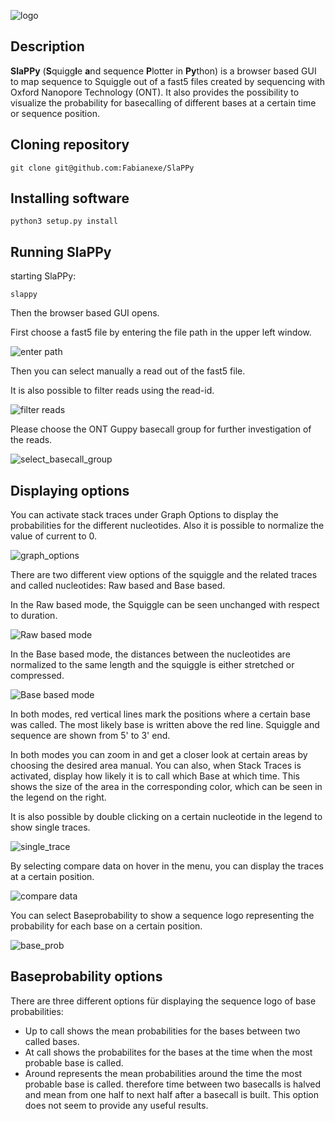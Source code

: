 ![logo](https://raw.githubusercontent.com/Fabianexe/SlaPPy/master/pictures/slappy.png "logo")


## Description

 **SlaPPy** (**S**quigg**l**e **a**nd sequence **P**lotter in **Py**thon) is a browser based GUI to map sequence to Squiggle out of a fast5 files created by sequencing with Oxford Nanopore Technology (ONT). It also provides the possibility to visualize the probability for basecalling of different bases at a certain time or sequence position.

## Cloning repository

```
git clone git@github.com:Fabianexe/SlaPPy
```

## Installing software

```
python3 setup.py install
```

## Running SlaPPy

starting SlaPPy:

```
slappy
``` 

Then the browser based GUI opens.

First choose a fast5 file by entering the file path in the upper left window.
 
![enter path](https://raw.githubusercontent.com/Fabianexe/SlaPPy/master/pictures/enter_path.png "enter the path here")

Then you can select manually a read out of the fast5 file.

It is also possible to filter reads using the read-id.

![filter reads](https://raw.githubusercontent.com/Fabianexe/SlaPPy/master/pictures/filter_reads.png "Filter reads")

Please choose the ONT Guppy basecall group for further investigation of the reads.

![select_basecall_group](https://raw.githubusercontent.com/Fabianexe/SlaPPy/master/pictures/basecall_group.png "select basecall group")

## Displaying options

You can activate stack traces under Graph Options to display the probabilities for the different nucleotides. Also it is possible to normalize the value of current to 0.

![graph_options](https://raw.githubusercontent.com/Fabianexe/SlaPPy/master/pictures/normalize_graph_option.png "graph_options")


There are two different view options of the squiggle and the related traces and called nucleotides: Raw based and Base based. 

In the Raw based mode, the Squiggle can be seen unchanged with respect to duration. 


![Raw based mode](https://raw.githubusercontent.com/Fabianexe/SlaPPy/master/pictures/raw_based.png "raw based")

In the Base based mode, the distances between the nucleotides are normalized to the same length and the squiggle is either stretched or compressed. 

![Base based mode](https://raw.githubusercontent.com/Fabianexe/SlaPPy/master/pictures/base_based.png "Base based")

In both modes, red vertical lines mark the positions where a certain base was called. The most likely base is written above the red line. Squiggle and sequence are shown from 5' to 3' end.

In both modes you can zoom in and get a closer look at certain areas by choosing the desired area manual. 
You can also, when Stack Traces is activated, display how likely it is to call which Base at which time. 
This shows the size of the area in the corresponding color, which can be seen in the legend on the right.

It is also possible by double clicking on a certain nucleotide in the legend to show single traces. 

![single_trace](https://raw.githubusercontent.com/Fabianexe/SlaPPy/master/pictures/single_trace.png "single trace")

By selecting compare data on hover in the menu, you can display the traces at a certain position.

![compare data](https://raw.githubusercontent.com/Fabianexe/SlaPPy/master/pictures/compare_hover.png "compare data hover")

You can select Baseprobability to show a sequence logo representing the probability for each base on a certain position.

![base_prob](https://raw.githubusercontent.com/Fabianexe/SlaPPY/master/pictures/baseprob_options.png "Display base prob.")

## Baseprobability options

There are three different options für displaying the sequence logo of base probabilities:
- Up to call shows the mean probabilities for the bases between two called bases.
- At call shows the probabilites for the bases at the time when the most probable base is called. 
- Around represents the mean probabilities around the time the most probable base is called. therefore time between two basecalls is halved and mean from one half to next half after a basecall is built. This option does not seem to provide any useful results.
